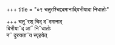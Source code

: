 +++
title = "०९ चतुरश्चिद्ददमानाद्बिभीयादा निधातोः"

+++
चतु᳓रश् चिद् द᳓दमानाद्  
बिभीया᳓द् आ᳓ नि᳓धातोः  
न᳓ दुरुक्ता᳓य स्पृहयेत्